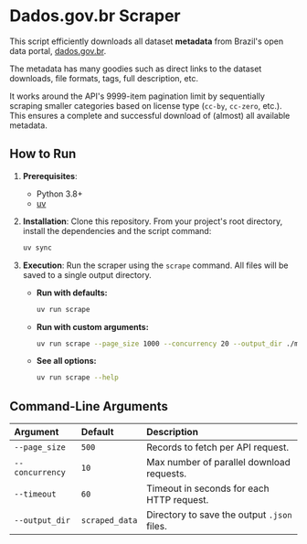 # Dados.gov.br Scraper

This script efficiently downloads all dataset **metadata** from Brazil's open data portal, [dados.gov.br](https://dados.gov.br/).

The metadata has many goodies such as direct links to the dataset downloads, file formats, tags, full description, etc.

It works around the API's 9999-item pagination limit by sequentially scraping smaller categories based on license type (`cc-by`, `cc-zero`, etc.). This ensures a complete and successful download of (almost) all available metadata.

## How to Run

1.  **Prerequisites**:
    * Python 3.8+
    * [uv](https://github.com/astral-sh/uv)

2.  **Installation**:
    Clone this repository.
    From your project's root directory, install the dependencies and the script command:
    ```bash
    uv sync
    ```

3.  **Execution**:
    Run the scraper using the `scrape` command. All files will be saved to a single output directory.

    * **Run with defaults:**
        ```bash
        uv run scrape
        ```
    * **Run with custom arguments:**
        ```bash
        uv run scrape --page_size 1000 --concurrency 20 --output_dir ./my_data
        ```
    * **See all options:**
        ```bash
        uv run scrape --help
        ```

## Command-Line Arguments

| Argument      | Default        | Description                                     |
| :------------ | :------------- | :---------------------------------------------- |
| `--page_size`   | `500`          | Records to fetch per API request.               |
| `--concurrency` | `10`           | Max number of parallel download requests.       |
| `--timeout`     | `60`           | Timeout in seconds for each HTTP request.       |
| `--output_dir`  | `scraped_data` | Directory to save the output `.json` files.     |
